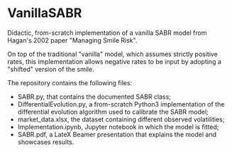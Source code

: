 # VanillaSABR
 Didactic, from-scratch implementation of a vanilla SABR model from Hagan's 2002 paper "Managing Smile Risk".
 
 On top of the traditional "vanilla" model, which assumes strictly positive rates, this implementation allows negative rates to be input by adopting a "shifted" version of the smile.

The repository contains the following files:
- SABR.py, that contains the documented SABR class;
- DifferentialEvolution.py, a from-scratch Python3 implementation of the differential evolution algorithm used to calibrate the SABR model;
- market_data.xlsx, the dataset containing different observed volatilities;
- Implementation.ipynb, Jupyter notebook in which the model is fitted;
- SABR.pdf, a LateX Beamer presentation that explains the model and showcases results.
